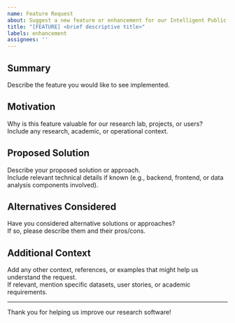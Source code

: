 ```yaml
---
name: Feature Request
about: Suggest a new feature or enhancement for our Intelligent Public Transportation System
title: "[FEATURE] <brief descriptive title>"
labels: enhancement
assignees: ''
---
```


## Summary

Describe the feature you would like to see implemented.

## Motivation

Why is this feature valuable for our research lab, projects, or users?  
Include any research, academic, or operational context.

## Proposed Solution

Describe your proposed solution or approach.  
Include relevant technical details if known (e.g., backend, frontend, or data analysis components involved).

## Alternatives Considered

Have you considered alternative solutions or approaches?  
If so, please describe them and their pros/cons.

## Additional Context

Add any other context, references, or examples that might help us understand the request.  
If relevant, mention specific datasets, user stories, or academic requirements.

---

Thank you for helping us improve our research software!
